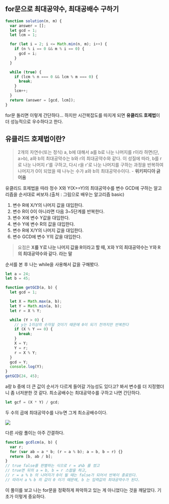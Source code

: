 ## for문으로 최대공약수, 최대공배수 구하기

```javascript
function solution(n, m) {
  var answer = [];
  let gcd = 1;
  let lcm = 1;

  for (let i = 2; i <= Math.min(n, m); i++) {
    if (n % i == 0 && m % i == 0) {
      gcd = i;
    }
  }

  while (true) {
    if (lcm % n === 0 && lcm % m === 0) {
      break;
    }
    lcm++;
  }
  return (answer = [gcd, lcm]);
}
```

for문 돌리면 이렇게 간단하다...
하지만 시간복잡도를 따지게 되면 **유클리드 호제법**이 더 성능적으로 우수하다고 한다.

## 유클리드 호제법이란?

> 2개의 자연수(또는 정식) a, b에 대해서 a를 b로 나눈 나머지를 r이라 하면(단, a>b), a와 b의 최대공약수는 b와 r의 최대공약수와 같다. 이 성질에 따라, b를 r로 나눈 나머지 r'를 구하고, 다시 r을 r'로 나눈 나머지를 구하는 과정을 반복하여 나머지가 0이 되었을 때 나누는 수가 a와 b의 최대공약수이다. - **위키피디아 긁어옴**

유클리드 호제법을 따라 정수 X와 Y(X>=Y)의 최대공약수를 변수 GCD에 구하는 알고리즘을 순서대로 써보자.(출처 : 그림으로 배우는 알고리즘 basic)

1. 변수 R에 X/Y의 나머지 값을 대입한다.
2. 변수 R이 0이 아니라면 다음 3~5단계를 반복한다.
3. 변수 X에 변수 Y값을 대입한다.
4. 변수 Y에 변수 R의 값을 대입한다.
5. 변수 R에 X/Y의 나머지 값을 대입한다.
6. 변수 GCD에 변수 Y의 값을 대입한다.

> 요점은 **X를 Y로 나눈 나머지 값을 R이라고 할 때, X와 Y의 최대공약수는 Y와 R의 최대공약수와 같다. 라는 말**

순서를 본 후 나는 while을 사용해서 값을 구해봤다.

```javascript
let a = 24;
let b = 45;

function getGCD(a, b) {
  let gcd = 1;

  let X = Math.max(a, b);
  let Y = Math.min(a, b);
  let r = X % Y;

  while (Y > 0) {
    // y는 1이상의 숫자일 것이기 때문에 0이 되기 전까지만 반복한다
    if (X % Y == 0) {
      break;
    }
    X = Y;
    Y = r;
    r = X % Y;
  }
  gcd = Y;
  console.log(Y);
}
getGCD(24, 45);
```

a랑 b 중에 더 큰 값이 순서가 다르게 들어갈 가능성도 있다고? 봐서 변수를 더 지정했더니 좀 너저분한 것 같다.
최소공배수는 최대공약수를 구하고 나면 간단하다.

```javascript
let gcf = (X * Y) / gcd;
```

두 수의 곱에 최대공약수를 나누면 그게 최소공배수이다.

![](https://velog.velcdn.com/images/chaehe_3210/post/1a062b02-57c2-4dc2-a886-947f1acf406a/image.jpg)

다른 사람 풀이는 아주 간결하다.

```javascript
function gcdlcm(a, b) {
  var r;
  for (var ab = a * b; (r = a % b); a = b, b = r) {}
  return [b, ab / b];
}
// true false를 판별하는 식으로 r = a%b 를 썼고
// true면 뒤의 a = b, b = r 스왑을 하고,
// r = a % b 의 나머지가 0이 될 때는 false가 되어서 반복이 종료된다.
// 따라서 a % b 의 값이 0 이기 때문에, b 는 입력값의 최대공약수가 된다.
```

이 풀이를 보고 나는 for문을 정확하게 파악하고 있는 게 아니었다는 것을 깨달았다. 기초가 이렇게 중요하다.
